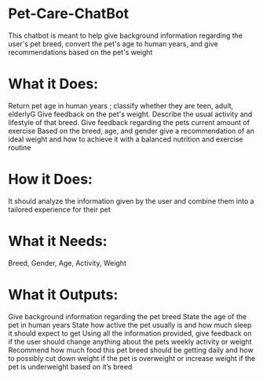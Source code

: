 # Pet-Care-ChatBot
This chatbot is meant to help give background information regarding the user's pet breed, convert the pet's age to human years, and give recommendations based on the pet's weight




# What it Does: 

Return pet age in human years ; classify whether they are teen, adult, elderlyG
Give feedback on the pet's weight.
Describe the usual activity and lifestyle of that breed.
Give feedback regarding the pets current amount of exercise 
Based on the breed, age, and gender give a recommendation of an ideal weight and how to achieve it with a balanced nutrition and exercise routine






# How it Does:

It should analyze the information given by the user and combine them into a tailored experience for their pet 







# What it Needs:

Breed,
Gender,
Age,
Activity,
Weight




# What it Outputs:

Give background information regarding the pet breed
State the age of the pet in human years
State how active the pet usually is and how much sleep it should expect to get
Using all the information provided, give feedback on if the user should change anything about the pets weekly activity or weight
Recommend how much food this pet breed should be getting daily and how to possibly cut down weight if the pet is overweight or increase weight if the pet is underweight based on it’s breed
